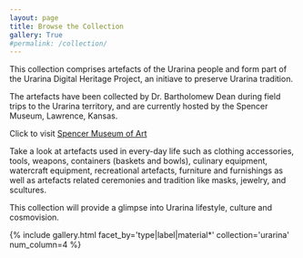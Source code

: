 ```yaml
---
layout: page
title: Browse the Collection
gallery: True
#permalink: /collection/
---
```


This collection comprises artefacts of the Urarina people and form part of the Urarina Digital Heritage Project, an initiave to preserve Urarina tradition.

The artefacts have been collected by Dr. Bartholomew Dean during field trips to the Urarina territory, and are currently hosted by the Spencer Museum, Lawrence, Kansas. 

Click to visit [Spencer Museum of Art](https://www.spencerart.ku.edu/)

Take a look at artefacts used in every-day life such as clothing accessories, tools, weapons, containers (baskets and bowls), culinary equipment, watercraft equipment, recreational artefacts, furniture and furnishings as well as artefacts related ceremonies and tradition like masks, jewelry, and scultures.

This collection will provide a glimpse into Urarina lifestyle, culture and cosmovision.

{% include gallery.html facet_by='type|label|material*' collection='urarina' num_column=4 %}
